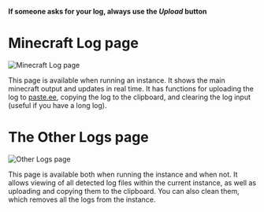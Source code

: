 **If someone asks for your log, always use the _Upload_ button**

# Minecraft Log page

![Minecraft Log page](https://i.imgur.com/l8EKLi1.png)

This page is available when running an instance. It shows the main minecraft output and updates in real time. It has functions for uploading the log to [paste.ee](http://paste.ee/), copying the log to the clipboard, and clearing the log input (useful if you have a long log).

# The Other Logs page

![Other Logs page](https://i.imgur.com/bI38nbf.png)

This page is available both when running the instance and when not. It allows viewing of all detected log files within the current instance, as well as uploading and copying them to the clipboard. You can also clean them, which removes all the logs from the instance.